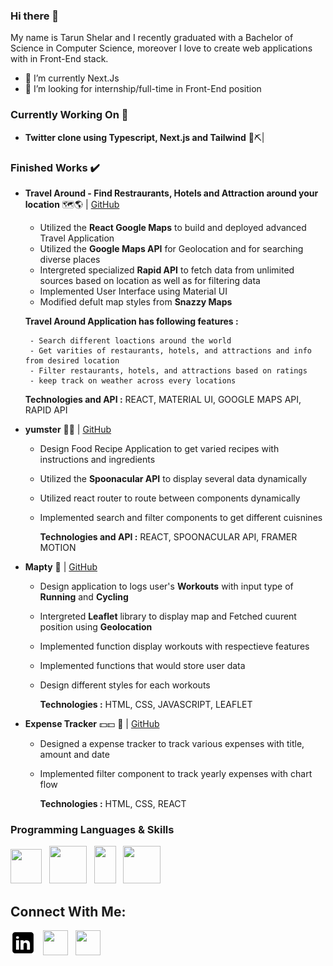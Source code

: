 ### Hi there 👋

My name is Tarun Shelar and I recently graduated with a Bachelor of Science in Computer Science, moreover I love to create web applications with in Front-End stack.

- 🌱 I’m currently Next.Js
- 👯 I’m looking for internship/full-time in Front-End position

### Currently Working On 🚀

- **Twitter clone using Typescript, Next.js and Tailwind** 📜⛏️|

### Finished Works ✔️

- **Travel Around - Find Restraurants, Hotels and Attraction around your location** 🗺️🌎 | <a href = "https://travel-aroound.netlify.app/"> GitHub</a>

  - Utilized the **React Google Maps** to build and deployed advanced Travel Application
  - Utilized the **Google Maps API** for Geolocation and for searching diverse places
  - Intergreted specialized **Rapid API** to fetch data from unlimited sources based on location as well as for filtering data
  - Implemented User Interface using Material UI
  - Modified defult map styles from **Snazzy Maps**

  **Travel Around Application has following features :**

       - Search different loactions around the world
       - Get varities of restaurants, hotels, and attractions and info from desired location
       - Filter restaurants, hotels, and attractions based on ratings
       - keep track on weather across every locations

  **Technologies and API :** REACT, MATERIAL UI, GOOGLE MAPS API, RAPID API

- **yumster** 🥘🍞 | <a href = "https://yumster.vercel.app/"> GitHub</a>

  - Design Food Recipe Application to get varied recipes with instructions and ingredients
  - Utilized the **Spoonacular API** to display several data dynamically
  - Utilized react router to route between components dynamically
  - Implemented search and filter components to get different cuisnines

    **Technologies and API :** REACT, SPOONACULAR API, FRAMER MOTION

- **Mapty** 📍 | <a href = "https://taruun.github.io/mapty/"> GitHub</a>

  - Design application to logs user's **Workouts** with input type of **Running** and **Cycling**
  - Intergreted **Leaflet** library to display map and Fetched cuurent position using **Geolocation**
  - Implemented function display workouts with respectieve features
  - Implemented functions that would store user data
  - Design different styles for each workouts

    **Technologies :** HTML, CSS, JAVASCRIPT, LEAFLET

- **Expense Tracker** 💵💵 🔗 | <a href = "https://expense-tracker-azure-ten.vercel.app/"> GitHub</a>

  - Designed a expense tracker to track various expenses with title, amount and date
  - Implemented filter component to track yearly expenses with chart flow

    **Technologies :** HTML, CSS, REACT

### Programming Languages & Skills

<img src="https://raw.githubusercontent.com/Taruun/images/main/images/html-5.png?token=GHSAT0AAAAAABUYTDM76KKT52Q3I46R55TSYV5ZACQ" width="50" height = "55" > &nbsp; <img src="https://raw.githubusercontent.com/Taruun/images/main/images/css-3.png?token=GHSAT0AAAAAABUYTDM7BAHXN3NNT5BDABVKYV5Y7YQ" width="60" height="60"> &nbsp; <img src="https://raw.githubusercontent.com/Taruun/images/main/images/js%20(2).png?token=GHSAT0AAAAAABUYTDM63CNAVIOZ2AJMUFNWYV5ZA3A"  width="35" height = "60"> &nbsp; <img src="https://raw.githubusercontent.com/Taruun/images/main/images/atom.png?token=GHSAT0AAAAAABUYTDM7YR2XW6JBBGTCZXNYYV5Y7IA"  width="60" height = "60">

## Connect With Me:

<a href="https://www.linkedin.com/in/tarun-shelar-617192190/"><img src="https://raw.githubusercontent.com/simple-icons/simple-icons/4bf96a236bac3b4f06617753cf16caa2542b8d9d/icons/linkedin.svg" width = "40px" height = "40px"></a> &nbsp; <a href="mailto: tarunys2002@gmail.com"><img src="https://github.com/simple-icons/simple-icons/blob/develop/icons/gmail.svg" width = "40px" height = "40px"></a> &nbsp; <a href="https://taruun.github.io/personal-website/"><img src="https://raw.githubusercontent.com/Taruun/images/main/images/web.png?token=GHSAT0AAAAAABUYTDM7XOCW5LBPDOILBU4QYV5ZBIA" width = "40px" height = "40px"></a>
